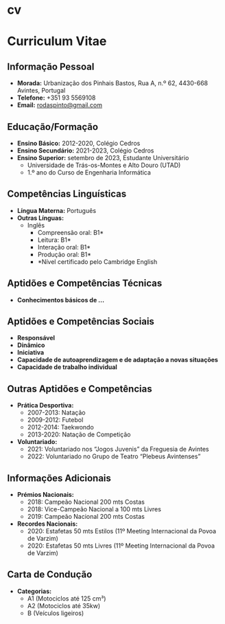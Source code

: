 # cv

# Curriculum Vitae

## Informação Pessoal

- **Morada:** Urbanização dos Pinhais Bastos, Rua A, n.º 62, 4430-668 Avintes, Portugal
- **Telefone:** +351 93 5569108
- **Email:** rodaspinto@gmail.com

## Educação/Formação

- **Ensino Básico:** 2012-2020, Colégio Cedros
- **Ensino Secundário:** 2021-2023, Colégio Cedros
- **Ensino Superior:** setembro de 2023, Estudante Universitário
  - Universidade de Trás-os-Montes e Alto Douro (UTAD)
  - 1.º ano do Curso de Engenharia Informática

## Competências Linguísticas

- **Língua Materna:** Português
- **Outras Línguas:**
  - Inglês
    - Compreensão oral: B1*
    - Leitura: B1*
    - Interação oral: B1*
    - Produção oral: B1*
    - *Nível certificado pelo Cambridge English

## Aptidões e Competências Técnicas

- **Conhecimentos básicos de ...**

## Aptidões e Competências Sociais

- **Responsável**
- **Dinâmico**
- **Iniciativa**
- **Capacidade de autoaprendizagem e de adaptação a novas situações**
- **Capacidade de trabalho individual**

## Outras Aptidões e Competências

- **Prática Desportiva:**
  - 2007-2013: Natação
  - 2009-2012: Futebol
  - 2012-2014: Taekwondo
  - 2013-2020: Natação de Competição
- **Voluntariado:**
  - 2021: Voluntariado nos “Jogos Juvenis” da Freguesia de Avintes
  - 2022: Voluntariado no Grupo de Teatro “Plebeus Avintenses”

## Informações Adicionais

- **Prémios Nacionais:**
  - 2018: Campeão Nacional 200 mts Costas
  - 2018: Vice-Campeão Nacional a 100 mts Livres
  - 2019: Campeão Nacional 200 mts Costas
- **Recordes Nacionais:**
  - 2020: Estafetas 50 mts Estilos (11º Meeting Internacional da Povoa de Varzim)
  - 2020: Estafetas 50 mts Livres (11º Meeting Internacional da Povoa de Varzim)

## Carta de Condução

- **Categorias:**
  - A1 (Motociclos até 125 cm³)
  - A2 (Motociclos até 35kw)
  - B (Veículos ligeiros)
